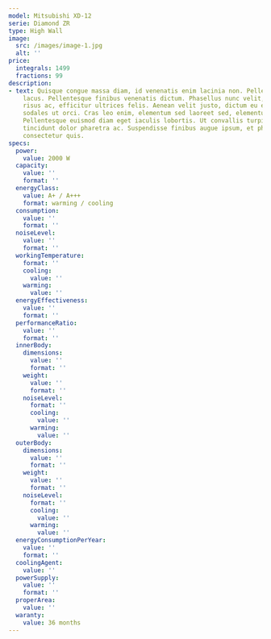```yaml
---
model: Mitsubishi XD-12 
serie: Diamond ZR
type: High Wall
image:
  src: /images/image-1.jpg
  alt: ''
price:
  integrals: 1499
  fractions: 99
description:
- text: Quisque congue massa diam, id venenatis enim lacinia non. Pellentesque a luctus
    lacus. Pellentesque finibus venenatis dictum. Phasellus nunc velit, laoreet vestibulum
    risus ac, efficitur ultrices felis. Aenean velit justo, dictum eu eleifend consequat,
    sodales ut orci. Cras leo enim, elementum sed laoreet sed, elementum vitae diam.
    Pellentesque euismod diam eget iaculis lobortis. Ut convallis turpis urna, at
    tincidunt dolor pharetra ac. Suspendisse finibus augue ipsum, et pharetra ligula
    consectetur quis.
specs:
  power:
    value: 2000 W
  capacity:
    value: ''
    format: ''
  energyClass:
    value: A+ / A+++
    format: warming / cooling
  consumption:
    value: ''
    format: ''
  noiseLevel:
    value: ''
    format: ''
  workingTemperature:
    format: ''
    cooling:
      value: ''
    warming:
      value: ''
  energyEffectiveness:
    value: ''
    format: ''
  performanceRatio:
    value: ''
    format: ''
  innerBody:
    dimensions:
      value: ''
      format: ''
    weight:
      value: ''
      format: ''
    noiseLevel:
      format: ''
      cooling:
        value: ''
      warming:
        value: ''
  outerBody:
    dimensions:
      value: ''
      format: ''
    weight:
      value: ''
      format: ''
    noiseLevel:
      format: ''
      cooling:
        value: ''
      warming:
        value: ''
  energyConsumptionPerYear:
    value: ''
    format: ''
  coolingAgent:
    value: ''
  powerSupply:
    value: ''
    format: ''
  properArea:
    value: ''
  waranty:
    value: 36 months
--- 
```

